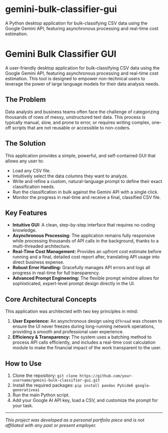 # gemini-bulk-classifier-gui
A Python desktop application for bulk-classifying CSV data using the Google Gemini API, featuring asynchronous processing and real-time cost estimation.

# Gemini Bulk Classifier GUI
A user-friendly desktop application for bulk-classifying CSV data using the Google Gemini API, featuring asynchronous processing and real-time cost estimation. This tool is designed to empower non-technical users to leverage the power of large language models for their data analysis needs.

## The Problem
Data analysts and business teams often face the challenge of categorizing thousands of rows of messy, unstructured text data. This process is typically manual, slow, and prone to error, or requires writing complex, one-off scripts that are not reusable or accessible to non-coders.

## The Solution
This application provides a simple, powerful, and self-contained GUI that allows any user to:
- Load any CSV file.
- Intuitively select the data columns they want to analyze.
- Write and refine a custom, natural-language prompt to define their exact classification needs.
- Run the classification in bulk against the Gemini API with a single click.
- Monitor the progress in real-time and receive a final, classified CSV file.

## Key Features
- **Intuitive GUI:** A clean, step-by-step interface that requires no coding knowledge.
- **Asynchronous Processing:** The application remains fully responsive while processing thousands of API calls in the background, thanks to a multi-threaded architecture.
- **Real-Time Cost Management:** Provides an upfront cost estimate before running and a final, detailed cost report after, translating API usage into direct business expense.
- **Robust Error Handling:** Gracefully manages API errors and logs all progress in real-time for full transparency.
- **Advanced Prompt Engineering:** The flexible prompt window allows for sophisticated, expert-level prompt design directly in the UI.

## Core Architectural Concepts
This application was architected with two key principles in mind:
1.  **User Experience:** An asynchronous design using `QThread` was chosen to ensure the UI never freezes during long-running network operations, providing a smooth and professional user experience.
2.  **Efficiency & Transparency:** The system uses a batching method to process API calls efficiently, and includes a real-time cost calculation module to make the financial impact of the work transparent to the user.

## How to Use
1.  Clone the repository: `git clone https://github.com/your-username/gemini-bulk-classifier-gui.git`
2.  Install the required packages: `pip install pandas PySide6 google-generativeai`
3.  Run the main Python script.
4.  Add your Google AI API key, load a CSV, and customize the prompt for your task.

---
*This project was developed as a personal portfolio piece and is not affiliated with any past or present employer.* 
